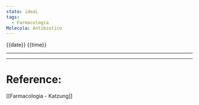 ```yaml
---
stato: ideaL
tags:
  - Farmacologia
Molecola: Antibiotico
---
```

{{date}} {{time}}

--- 
















--- 
# Reference:
[[Farmacologia - Katzung]]